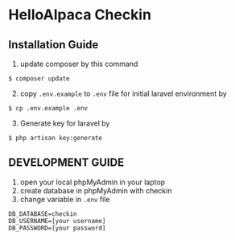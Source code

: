 # HelloAlpaca Checkin

## Installation Guide

1. update composer by this command
```
$ composer update
```
2. copy `.env.example` to `.env` file for initial laravel environment by
```
$ cp .env.example .env
```
3. Generate key for laravel by
```
$ php artisan key:generate
```

## DEVELOPMENT GUIDE

1. open your local phpMyAdmin in your laptop
2. create database in phpMyAdmin with checkin
3. change variable in `.env` file
```
DB_DATABASE=checkin
DB_USERNAME=[your username]
DB_PASSWORD=[your password]
```
